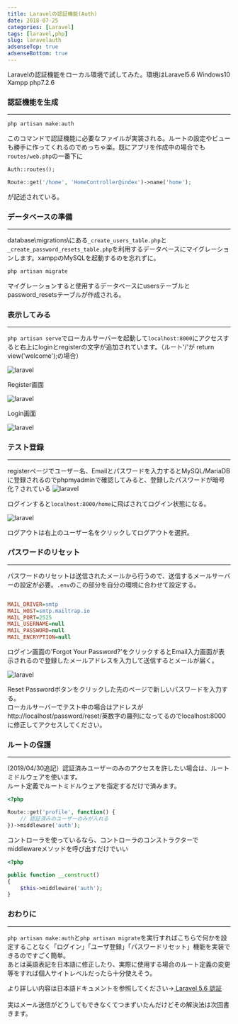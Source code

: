 ```yaml
---
title: Laravelの認証機能(Auth)
date: 2018-07-25
categories: [Laravel]
tags: [laravel,php]
slug: laravelauth
adsenseTop: true
adsenseBottom: true
---
```

Laravelの認証機能をローカル環境で試してみた。環境はLaravel5.6 Windows10 Xampp php7.2.6

### 認証機能を生成
---
```sh
php artisan make:auth
```

このコマンドで認証機能に必要なファイルが実装される。ルートの設定やビューも勝手に作ってくれるのでめっちゃ楽。既にアプリを作成中の場合でも`routes/web.php`の一番下に

```php
Auth::routes();

Route::get('/home', 'HomeController@index')->name('home');
```
が記述されている。

### データベースの準備
---
database\migrations\にある`_create_users_table.php`と`_create_password_resets_table.php`を利用するデータベースにマイグレーションします。xamppのMySQLを起動するのを忘れずに。

```sh
php artisan migrate
```

マイグレーションすると使用するデータベースにusersテーブルとpassword_resetsテーブルが作成される。

### 表示してみる
---
`php artisan serve`でローカルサーバーを起動して`localhost:8000`にアクセスすると右上にloginとregisterの文字が追加されています。（ルート'/'が return view('welcome');の場合）

![laravel](../../../images/laraveltop2.png)  

Register画面

![laravel](../../../images/laravelreg.png)  

Login画面

![laravel](../../../images/laravellogin.png) 

### テスト登録
---
registerページでユーザー名、Emailとパスワードを入力するとMySQL/MariaDBに登録されるのでphpmyadminで確認してみると、登録したパスワードが暗号化？されている
![laravel](../../../images/password.png) 

ログインすると`localhost:8000/home`に飛ばされてログイン状態になる。

![laravel](../../../images/logincyu.png) 

ログアウトは右上のユーザー名をクリックしてログアウトを選択。

### パスワードのリセット
---
パスワードのリセットは送信されたメールから行うので、送信するメールサーバーの設定が必要。`.env`のこの部分を自分の環境に合わせて設定する。

```ini

MAIL_DRIVER=smtp
MAIL_HOST=smtp.mailtrap.io
MAIL_PORT=2525
MAIL_USERNAME=null
MAIL_PASSWORD=null
MAIL_ENCRYPTION=null

```

ログイン画面の'Forgot Your Password?'をクリックするとEmail入力画面が表示されるので登録したメールアドレスを入力して送信するとメールが届く。  

![laravel](../../../images/reset.png) 

Reset Passwordボタンをクリックした先のページで新しいパスワードを入力する。  
ローカルサーバーでテスト中の場合はアドレスがhttp://localhost/password/reset/英数字の羅列になってるのでlocalhost:8000に修正してアクセスしてください。

### ルートの保護
---
(2019/04/30追記）認証済みユーザーのみのアクセスを許したい場合は、ルートミドルウェアを使います。  
ルート定義でルートミドルウェアを指定するだけで済みます。  

```php
<?php

Route::get('profile', function() {
    // 認証済みのユーザーのみが入れる
})->middleware('auth');

```

コントローラを使っているなら、コントローラのコンストラクターでmiddlewareメソッドを呼び出すだけでいい

```php
<?php

public function __construct()
{
    $this->middleware('auth');
}

```

### おわりに
---
`php artisan make:auth`と`php artisan migrate`を実行すればこちらで何かを設定することなく「ログイン」「ユーザ登録」「パスワードリセット」機能を実装できるのですごく簡単。  
あとは英語表記を日本語に修正したり、実際に使用する場合のルート定義の変更等をすれば個人サイトレベルだったら十分使えそう。  

より詳しい内容は日本語ドキュメントを参照してください→[
Laravel 5.6 認証](https://readouble.com/laravel/5.6/ja/authentication.html)<br><br>
実はメール送信がどうしてもできなくてつまずいたんだけどその解決法は次回書きます。

